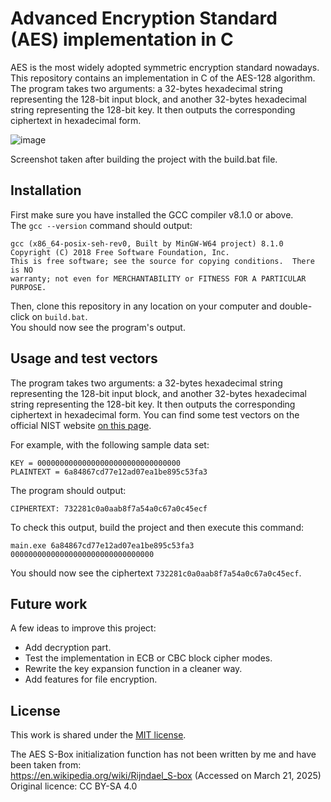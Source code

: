 Advanced Encryption Standard (AES) implementation in C
======================================================

AES is the most widely adopted symmetric encryption standard nowadays. This repository contains an implementation in C of the AES-128 algorithm. The program takes two arguments: a 32-bytes hexadecimal string representing the 128-bit input block, and another 32-bytes hexadecimal string representing the 128-bit key. It then outputs the corresponding ciphertext in hexadecimal form.


![image](https://github.com/user-attachments/assets/900b8428-7ed6-4c77-9a9c-df00db352c40)

Screenshot taken after building the project with the build.bat file.


Installation
------------

First make sure you have installed the GCC compiler v8.1.0 or above.  
The `gcc --version` command should output:
```
gcc (x86_64-posix-seh-rev0, Built by MinGW-W64 project) 8.1.0
Copyright (C) 2018 Free Software Foundation, Inc.
This is free software; see the source for copying conditions.  There is NO
warranty; not even for MERCHANTABILITY or FITNESS FOR A PARTICULAR PURPOSE.
```


Then, clone this repository in any location on your computer and double-click on `build.bat`.  
You should now see the program's output.


Usage and test vectors
----------------------

The program takes two arguments: a 32-bytes hexadecimal string representing the 128-bit input block, and another 32-bytes hexadecimal string representing the 128-bit key. It then outputs the corresponding ciphertext in hexadecimal form. You can find some test vectors on the official NIST website [on this page](https://csrc.nist.gov/projects/cryptographic-algorithm-validation-program/block-ciphers).  

For example, with the following sample data set:  
```
KEY = 00000000000000000000000000000000
PLAINTEXT = 6a84867cd77e12ad07ea1be895c53fa3
```

The program should output:
```
CIPHERTEXT: 732281c0a0aab8f7a54a0c67a0c45ecf
```

To check this output, build the project and then execute this command:
```
main.exe 6a84867cd77e12ad07ea1be895c53fa3 00000000000000000000000000000000
```

You should now see the ciphertext `732281c0a0aab8f7a54a0c67a0c45ecf`.


Future work
-----------

A few ideas to improve this project:
- Add decryption part.
- Test the implementation in ECB or CBC block cipher modes.
- Rewrite the key expansion function in a cleaner way.
- Add features for file encryption.

License
-------

This work is shared under the [MIT license](LICENSE).  

The AES S-Box initialization function has not been written by me and have been taken from:  
https://en.wikipedia.org/wiki/Rijndael_S-box (Accessed on March 21, 2025)  
Original licence: CC BY-SA 4.0
